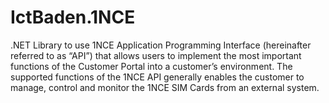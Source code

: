# IctBaden.1NCE
.NET Library to use 1NCE Application Programming Interface (hereinafter referred to as “API”) that allows users to implement the most important functions of the Customer Portal into a customer’s environment. The supported functions of the 1NCE API generally enables the customer to manage, control and monitor the 1NCE SIM Cards from an external system.
